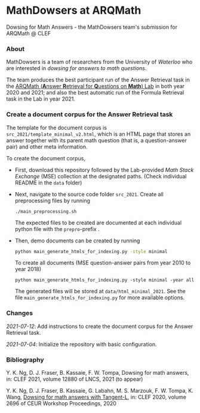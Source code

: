# MathDowsers at ARQMath
Dowsing for Math Answers - the MathDowsers team's submission for ARQMath @ CLEF



### About

MathDowsers is a team of researchers from the University of  *Waterloo* who are interested in *dowsing for answers to math questions*. 

The team produces the best participant run of the Answer Retrieval task in the <a href="https://www.cs.rit.edu/~dprl/ARQMath/" target="_blank">ARQMath (**A**nswer **R**etrieval for **Q**uestions on **Math**) Lab</a> in both year 2020 and 2021; and also the best automatic run of the Formula Retrieval task in the Lab in year 2021.



### Create a document corpus for the Answer Retrieval task

The template for the document corpus is `src_2021/template_minimal_v2.html`, which is an HTML page that stores an answer together with its parent math question (that is, a question-answer pair) and other meta information. 

To create the document corpus, 


- First, download this repository followed by the Lab-provided *Math Stack Exchange* (MSE) collection at the designated paths. (Check individual README in the `data` folder)

  

- Next, navigate to the source code folder `src_2021`. Create all preprocessing files by running

  ```shell
  ./main_preprocessing.sh
  ```

  The expected files to be created are documented at each individual python file with the `prepro`-prefix .
  

- Then, demo documents can be created by running

  ```bash
  python main_generate_htmls_for_indexing.py -style minimal
  ```

  To create all documents (MSE question-answer pairs from year 2010 to year 2018)

  ```shell
  python main_generate_htmls_for_indexing.py -style minimal -year all
  ```

  The generated files will be stored at `data/html_minimal_2021`. See the file `main_generate_htmls_for_indexing.py` for more available options.



### Changes

*2021-07-12*: Add instructions to create the document corpus for the Answer Retrieval task.

*2021-07-04*: Initialize the repository with basic configuration.



### Bibliography

Y. K. Ng, D. J. Fraser, B. Kassaie, F. W. Tompa, Dowsing for math answers, in: CLEF 2021, volume 12880 of LNCS, 2021 (to appear)

Y. K. Ng,  D. J. Fraser,  B. Kassaie,  G. Labahn,  M. S. Marzouk,  F. W. Tompa,  K. Wang, <a href="http://ceur-ws.org/Vol-2696/paper_167.pdf" target="_blank">Dowsing for math answers with Tangent-L</a>, in: CLEF 2020, volume 2696 of CEUR Workshop Proceedings, 2020











